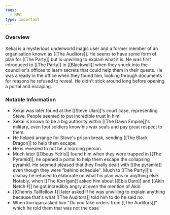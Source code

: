 ```yaml
---
tags:
  - NPC
type: important
---
```


### Overview
Xekai is a mysterious underworld magic user and a former member of an organisation known as [[The Auditors]]. He seems to have some form of plan for [[The Party]] but is unwilling to explain what it is. He was first introduced to [[The Party]] in [[Blackwall]] when they snuck into the councillor's offices to learn secrets that could help them in their quests. He was already in the office when they found him, looking through documents for reasons he refused to reveal. He didn't stick around long before opening a portal and escaping. 

### Notable Information 
- Xekai was later found at the [[Steve Ulan]]'s court case, representing Steve. People seemed to put incredible trust in him. 
- Xekai is known to be a big authority within [[The Dawn Empire]]'s military, even foot soldiers know his wax seals and pay great respect to them. 
- He helped arrange for Steve's prison break, sending [[The Black Dragon]] to help them escape. 
- He is revealed to not be a morning person.
- Much later [[Obeus Yelris]] found him when they were trapped in [[The Pyramid]], he opened a portal to help them escape the collapsing pyramid. He seemed pleased that they finally dealt with [[the pyramid]] even though they were "behind schedule". Much to [[The Party]]'s dismay he refused to elaborate on what his plan was or anything else. Notably, when [[The Korrigan]] asked him about [[Ebis Daro]] and [[Akin Netch ‡]] he got incredibly angry at even the mention of Akin.
- [[Chenris Tallfellow ‡]] later asked if he was unwilling to explain anything because that's what [[The Auditors]] told him to do he said no.
- When korrigan asked him "Do you take orders from [[The Auditors]]" which he told them that was not the case


